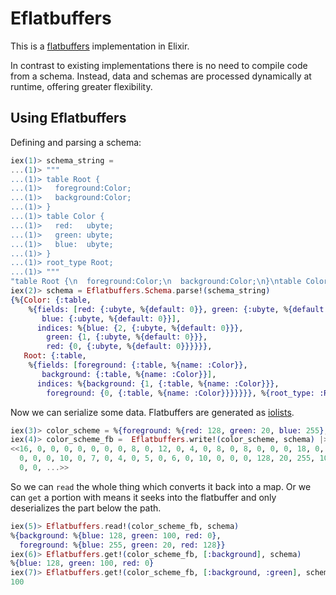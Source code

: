 # Eflatbuffers

This is a [flatbuffers](https://google.github.io/flatbuffers/) implementation in Elixir.

In contrast to existing implementations there is no need to compile code from a schema. Instead, data and schemas are processed dynamically at runtime, offering greater flexibility.

## Using Eflatbuffers

Defining and parsing a schema:

```elixir
iex(1)> schema_string =
...(1)> """
...(1)> table Root {
...(1)>   foreground:Color;
...(1)>   background:Color;
...(1)> }
...(1)> table Color {
...(1)>   red:   ubyte;
...(1)>   green: ubyte;
...(1)>   blue:  ubyte;
...(1)> }
...(1)> root_type Root;
...(1)> """
"table Root {\n  foreground:Color;\n  background:Color;\n}\ntable Color {\n  red:   ubyte;\n  green: ubyte;\n  blue:  ubyte;\n}\nroot_type Root;\n"
iex(2)> schema = Eflatbuffers.Schema.parse!(schema_string)
{%{Color: {:table,
    %{fields: [red: {:ubyte, %{default: 0}}, green: {:ubyte, %{default: 0}},
       blue: {:ubyte, %{default: 0}}],
      indices: %{blue: {2, {:ubyte, %{default: 0}}},
        green: {1, {:ubyte, %{default: 0}}},
        red: {0, {:ubyte, %{default: 0}}}}}},
   Root: {:table,
    %{fields: [foreground: {:table, %{name: :Color}},
       background: {:table, %{name: :Color}}],
      indices: %{background: {1, {:table, %{name: :Color}}},
        foreground: {0, {:table, %{name: :Color}}}}}}}, %{root_type: :Root}}
```

Now we can serialize some data. Flatbuffers are generated as [iolists](http://learnyousomeerlang.com/buckets-of-sockets#io-lists).

```elixir
iex(3)> color_scheme = %{foreground: %{red: 128, green: 20, blue: 255}, background: %{red: 0, green: 100, blue: 128}}
iex(4)> color_scheme_fb =  Eflatbuffers.write!(color_scheme, schema) |> :erlang.iolist_to_binary
<<16, 0, 0, 0, 0, 0, 0, 0, 8, 0, 12, 0, 4, 0, 8, 0, 8, 0, 0, 0, 18, 0, 0, 0, 31,
  0, 0, 0, 10, 0, 7, 0, 4, 0, 5, 0, 6, 0, 10, 0, 0, 0, 128, 20, 255, 10, 0, 6,
  0, 0, ...>>
```

So we can `read` the whole thing which converts it back into a map. Or we can `get` a portion with means it seeks into the flatbuffer and only deserializes the part below the path.

```elixir
iex(5)> Eflatbuffers.read!(color_scheme_fb, schema)
%{background: %{blue: 128, green: 100, red: 0},
  foreground: %{blue: 255, green: 20, red: 128}}
iex(6)> Eflatbuffers.get!(color_scheme_fb, [:background], schema)
%{blue: 128, green: 100, red: 0}
iex(7)> Eflatbuffers.get!(color_scheme_fb, [:background, :green], schema)
100
```
